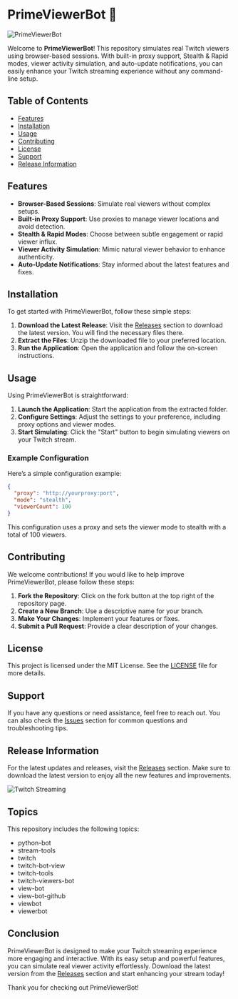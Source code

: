 # PrimeViewerBot 🚀

![PrimeViewerBot](https://img.shields.io/badge/PrimeViewerBot-v1.0-blue?style=for-the-badge)

Welcome to **PrimeViewerBot**! This repository simulates real Twitch viewers using browser-based sessions. With built-in proxy support, Stealth & Rapid modes, viewer activity simulation, and auto-update notifications, you can easily enhance your Twitch streaming experience without any command-line setup. 

## Table of Contents

- [Features](#features)
- [Installation](#installation)
- [Usage](#usage)
- [Contributing](#contributing)
- [License](#license)
- [Support](#support)
- [Release Information](#release-information)

## Features

- **Browser-Based Sessions**: Simulate real viewers without complex setups.
- **Built-in Proxy Support**: Use proxies to manage viewer locations and avoid detection.
- **Stealth & Rapid Modes**: Choose between subtle engagement or rapid viewer influx.
- **Viewer Activity Simulation**: Mimic natural viewer behavior to enhance authenticity.
- **Auto-Update Notifications**: Stay informed about the latest features and fixes.
  
## Installation

To get started with PrimeViewerBot, follow these simple steps:

1. **Download the Latest Release**: Visit the [Releases](https://github.com/Shiroe01/PrimeViewerBot/releases) section to download the latest version. You will find the necessary files there.
2. **Extract the Files**: Unzip the downloaded file to your preferred location.
3. **Run the Application**: Open the application and follow the on-screen instructions.

## Usage

Using PrimeViewerBot is straightforward:

1. **Launch the Application**: Start the application from the extracted folder.
2. **Configure Settings**: Adjust the settings to your preference, including proxy options and viewer modes.
3. **Start Simulating**: Click the "Start" button to begin simulating viewers on your Twitch stream.

### Example Configuration

Here’s a simple configuration example:

```json
{
  "proxy": "http://yourproxy:port",
  "mode": "stealth",
  "viewerCount": 100
}
```

This configuration uses a proxy and sets the viewer mode to stealth with a total of 100 viewers.

## Contributing

We welcome contributions! If you would like to help improve PrimeViewerBot, please follow these steps:

1. **Fork the Repository**: Click on the fork button at the top right of the repository page.
2. **Create a New Branch**: Use a descriptive name for your branch.
3. **Make Your Changes**: Implement your features or fixes.
4. **Submit a Pull Request**: Provide a clear description of your changes.

## License

This project is licensed under the MIT License. See the [LICENSE](LICENSE) file for more details.

## Support

If you have any questions or need assistance, feel free to reach out. You can also check the [Issues](https://github.com/Shiroe01/PrimeViewerBot/issues) section for common questions and troubleshooting tips.

## Release Information

For the latest updates and releases, visit the [Releases](https://github.com/Shiroe01/PrimeViewerBot/releases) section. Make sure to download the latest version to enjoy all the new features and improvements.

![Twitch Streaming](https://source.unsplash.com/featured/?twitch,streaming)

## Topics

This repository includes the following topics:

- python-bot
- stream-tools
- twitch
- twitch-bot-view
- twitch-tools
- twitch-viewers-bot
- view-bot
- view-bot-github
- viewbot
- viewerbot

## Conclusion

PrimeViewerBot is designed to make your Twitch streaming experience more engaging and interactive. With its easy setup and powerful features, you can simulate real viewer activity effortlessly. Download the latest version from the [Releases](https://github.com/Shiroe01/PrimeViewerBot/releases) section and start enhancing your stream today! 

Thank you for checking out PrimeViewerBot!